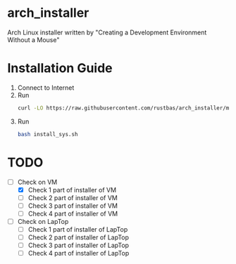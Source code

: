 # arch_installer
Arch Linux installer written by "Creating a Development Environment Without a Mouse"

# Installation Guide

1. Connect to Internet
2. Run 
    ```bash
    curl -LO https://raw.githubusercontent.com/rustbas/arch_installer/master/install_sys.sh
    ```
3. Run 
    ```bash
    bash install_sys.sh
    ```

# TODO

- [ ] Check on VM
    - [x] Check 1 part of installer of VM
    - [ ] Check 2 part of installer of VM
    - [ ] Check 3 part of installer of VM
    - [ ] Check 4 part of installer of VM
- [ ] Check on LapTop
    - [ ] Check 1 part of installer of LapTop
    - [ ] Check 2 part of installer of LapTop
    - [ ] Check 3 part of installer of LapTop
    - [ ] Check 4 part of installer of LapTop
